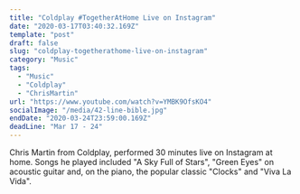 ```yaml
---
title: "Coldplay #TogetherAtHome Live on Instagram"
date: "2020-03-17T03:40:32.169Z"
template: "post"
draft: false
slug: "coldplay-togetherathome-live-on-instagram"
category: "Music"
tags:
  - "Music"
  - "Coldplay"
  - "ChrisMartin"
url: "https://www.youtube.com/watch?v=YMBK9OfsKO4"
socialImage: "/media/42-line-bible.jpg"
endDate: "2020-03-24T23:59:00.169Z"
deadLine: "Mar 17 - 24"
---
```


Chris Martin from Coldplay, performed 30 minutes live on Instagram at home. Songs he played included "A Sky Full of Stars", "Green Eyes" on acoustic guitar and, on the piano, the popular classic "Clocks" and "Viva La Vida".